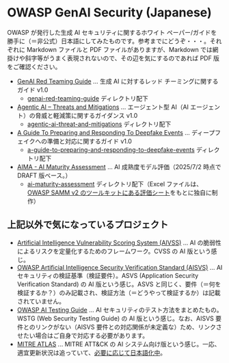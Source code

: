 # OWASP GenAI Security (Japanese)

OWASP が発行した生成 AI セキュリティに関するホワイト ペーパー/ガイドを勝手に（＝非公式）日本語にしてみたものです。参考までにどうぞ・・・。それぞれに Markdown ファイルと PDF ファイルがありますが、Markdown では網掛けや斜字等がうまく表現されないので、その辺を気にするのであれば PDF 版をご確認ください。

- [GenAI Red Teaming Guide](https://genai.owasp.org/resource/genai-red-teaming-guide/) ... 生成 AI に対するレッド チーミングに関するガイド v1.0
  - [genai-red-teaming-guide](https://github.com/dsk-imgw/owasp-genai-security-ja/tree/main/genai-red-teaming-guide) ディレクトリ配下
- [Agentic AI – Threats and Mitigations](https://genai.owasp.org/resource/agentic-ai-threats-and-mitigations/) ... エージェント型 AI（AI エージェント）の脅威と軽減策に関するガイダンス v1.0
  - [agentic-ai-threat-and-mitigations](https://github.com/dsk-imgw/owasp-genai-security-ja/tree/main/agentic-ai-threat-and-mitigations) ディレクトリ配下
- [A Guide To Preparing and Responding To Deepfake Events](https://genai.owasp.org/resource/guide-for-preparing-and-responding-to-deepfake-events/) ... ディープフェイクへの準備と対応に関するガイド v1.0
  - [a-guide-to-preparing-and-responding-to-deepfake-events](https://github.com/dsk-imgw/owasp-genai-security-ja/tree/main/a-guide-to-preparing-and-responding-to-deepfake-events) ディレクトリ配下
- [AIMA - AI Maturity Assessment](https://github.com/OWASP/www-project-ai-maturity-assessment) ... AI 成熟度モデル評価（2025/7/2 時点で DRAFT 版ベース。）
  - [ai-maturity-assessment](https://github.com/dsk-imgw/owasp-genai-security-ja/tree/main/ai-maturity-assessment) ディレクトリ配下（Excel ファイルは、[OWASP SAMM v2 のツールキットにある評価シート](https://github.com/OWASP/samm/blob/master/Supporting%20Resources/v2.0/toolbox/SAMM_Assessment_Toolbox_v2.0.xlsx)をもとに独自に制作）

## 上記以外で気になっているプロジェクト

- [Artificial Intelligence Vulnerability Scoring System (AIVSS)](https://github.com/OWASP/www-project-artificial-intelligence-vulnerability-scoring-system) ... AI の脆弱性によるリスクを定量化するためのフレームワーク。CVSS の AI 版という感じ。
- [OWASP Artificial Intelligence Security Verification Standard (AISVS)](https://github.com/OWASP/AISVS) ... AI セキュリティの検証基準（検証要件）。ASVS (Application Security Verification Standard) の AI 版という感じ。ASVS と同じく、要件（＝何を検証するか？）のみ記載され、検証方法（＝どうやって検証するか）は記載されていません。
- [OWASP AI Testing Guide](https://github.com/OWASP/www-project-ai-testing-guide/) ... AI セキュリティのテスト方法をまとめたもの。WSTG (Web Security Testing Guide) の AI 版という感じ。なお、AISVS 要件とのリンクがない（AISVS 要件との対応関係が未定義な）ため、リンクさせたい場合はご自身で対応する必要があります。
- [MITRE ATLAS](https://atlas.mitre.org/) ... MITRE ATT&CK の AI システム向け版という感じ。一応、適宜更新状況は追っていて、[必要に応じて日本語化中](https://github.com/dsk-imgw/mitre-atlas-ja)。

